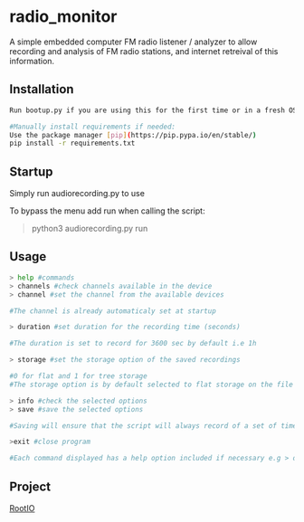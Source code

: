 # radio_monitor
A simple embedded computer FM radio listener / analyzer to allow recording and analysis of FM radio stations, and internet retreival of this information. 

## Installation

```bash
Run bootup.py if you are using this for the first time or in a fresh OS!

#Manually install requirements if needed:
Use the package manager [pip](https://pip.pypa.io/en/stable/)
pip install -r requirements.txt
```

## Startup

Simply run audiorecording.py to use 

To bypass the menu add run when calling the script:
>python3 audiorecording.py run


## Usage

```python
> help #commands
> channels #check channels available in the device
> channel #set the channel from the available devices

#The channel is already automaticaly set at startup

> duration #set duration for the recording time (seconds)

#The duration is set to record for 3600 sec by default i.e 1h

> storage #set the storage option of the saved recordings

#0 for flat and 1 for tree storage
#The storage option is by default selected to flat storage on the file the script is placed

> info #check the selected options
> save #save the selected options 

#Saving will ensure that the script will always record of a set of time and storage choosen

>exit #close program 

#Each command displayed has a help option included if necessary e.g > duration help
```

## Project 
[RootIO](http://rootio.org/)